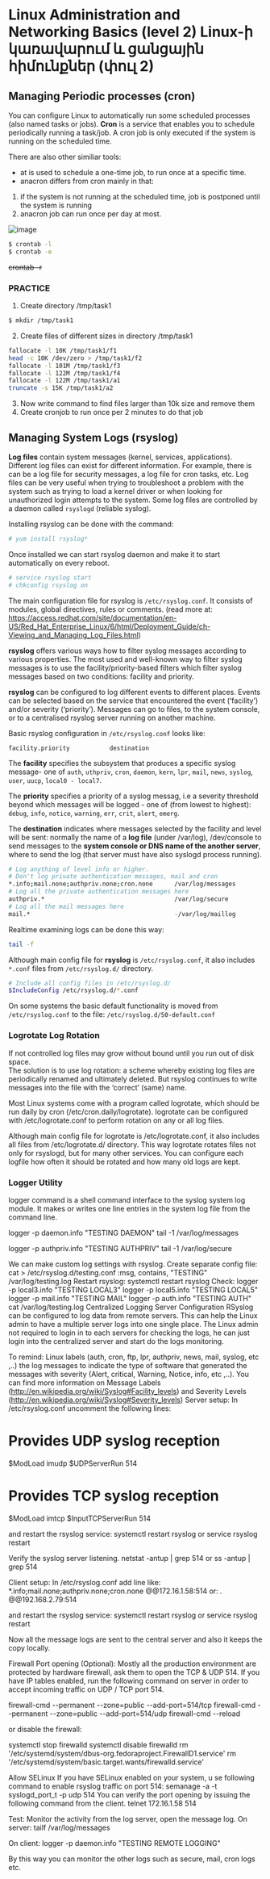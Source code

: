 # Linux Administration and Networking Basics (level 2) Linux-ի կառավարում և ցանցային հիմունքներ (փուլ 2)

## Managing Periodic processes (cron)
You can configure Linux to automatically run some scheduled processes (also named tasks or jobs).
**Cron** is a service that enables you to schedule periodically running a task/job. A cron job is only executed if the system is running on the scheduled time.

There are also other similiar tools: 
- at is used to schedule a one-time job, to run once at a specific time.
- anacron differs from cron mainly in that:

1. if the system is not running at the scheduled time, job is postponed until the system is running 
2. anacron job can run once per day at most.

![image](https://user-images.githubusercontent.com/47590109/140989293-7046ccb1-c607-4978-ae02-b78d24ed0bf2.png)


```bash
$ crontab -l 
$ crontab -e 
```
~~crontab -r~~

### PRACTICE

1. Create directory /tmp/task1
```bash
$ mkdir /tmp/task1
```
2. Create files of different sizes in directory /tmp/task1

```bash
fallocate -l 10K /tmp/task1/f1
head -c 10K /dev/zero > /tmp/task1/f2
fallocate -l 101M /tmp/task1/f3
fallocate -l 122M /tmp/task1/f4
fallocate -l 122M /tmp/task1/a1
truncate -s 15K /tmp/task1/a2
```
3. Now write command to find files larger than 10k size and remove them
4. Create cronjob to run once per 2 minutes to do that job

## Managing System Logs (rsyslog)

**Log files** contain system messages (kernel, services, applications). Different log files can exist for different information. For example, there is can be a log file for security messages, a log file for cron tasks, etc. Log files can be very useful when trying to troubleshoot a problem with the system such as trying to load a kernel driver or when looking for unauthorized login attempts to the system. 
Some log files are controlled by a daemon called `rsyslogd` (reliable syslog).

Installing rsyslog can be done with the command:
```bash
# yum install rsyslog*
```
Once installed we can start rsyslog daemon and make it to start automatically on every reboot.
```bash
# service rsyslog start
# chkconfig rsyslog on
```
The main configuration file for rsyslog is `/etc/rsyslog.conf`. 
It consists of modules, global directives, rules or comments.
(read more at: https://access.redhat.com/site/documentation/en-US/Red_Hat_Enterprise_Linux/6/html/Deployment_Guide/ch-Viewing_and_Managing_Log_Files.html)

**rsyslog** offers various ways how to filter syslog messages according to various properties. 
The most used and well-known way to filter syslog messages is to use the facility/priority-based filters which filter syslog messages based on two conditions: facility and priority.

**rsyslog** can be configured to log different events to different places. Events can be selected based on 
the service that encountered the event (‘facility’) and/or severity (‘priority’). Messages can go to files, to the system console, or to a centralised rsyslog server running on another machine.

Basic rsyslog configuration in `/etc/rsyslog.conf` looks like:

```
facility.priority           destination
```

The **facility** specifies the subsystem that produces a specific syslog message- one of 
`auth`, `uthpriv`, `cron`, `daemon`, `kern`, `lpr`, `mail`, `news`, `syslog`, `user`, `uucp`, `local0 - local7`. 

The **priority** specifies a priority of a syslog messag, i.e a severity threshold beyond which messages will be logged - one of (from lowest to highest): 
`debug`, `info`, `notice`, `warning`, `err`, `crit`, `alert`, `emerg`.

The **destination** indicates where messages selected by the facility and level will be sent: 
normally the name of a **log file** (under /var/log), /dev/console to send messages to the **system console or DNS name of the another server**, where to send the log (that server must have also syslogd process running).

```bash
# Log anything of level info or higher.
# Don't log private authentication messages, mail and cron
*.info;mail.none;authpriv.none;cron.none      /var/log/messages
# Log all the private authentication messages here
authpriv.*                                    /var/log/secure
# Log all the mail messages here
mail.*                                        -/var/log/maillog
```


Realtime examining logs can be done this way: 
```bash
tail -f
```

Although main config file for **rsyslog** is `/etc/rsyslog.conf`, it also includes `*.conf` files from `/etc/rsyslog.d/` directory.
```bash
# Include all config files in /etc/rsyslog.d/
$IncludeConfig /etc/rsyslog.d/*.conf
```
On some systems the basic default functionality is moved from `/etc/rsyslog.conf` to the file:
`/etc/rsyslog.d/50-default.conf`

### Logrotate Log Rotation
If not controlled log files may grow without bound until you run out of disk space.  
The solution is to use log rotation: a scheme whereby existing log files are periodically renamed and ultimately deleted. But rsyslog continues to write messages into the file with the ‘correct’ (same) name. 

Most Linux systems come with a program called logrotate, which should be run daily by cron (/etc/cron.daily/logrotate).
logrotate can be configured with /etc/logrotate.conf to perform rotation on any or all log files. 

Although main config file for logrotate is /etc/logrotate.conf, it also includes all files from /etc/logrotate.d/ directory.
This way logrotate rotates files not only for rsyslogd, but for many other services.
You can configure each logfile how often it should be rotated and how many old logs are kept.

### Logger  Utility
logger command is a shell command interface to the syslog system log module. 
It makes or writes one line entries in the system log file from the command line.

logger  -p daemon.info "TESTING DAEMON"
tail -1 /var/log/messages

logger  -p authpriv.info "TESTING AUTHPRIV"
tail -1 /var/log/secure

We can make custom log settings with rsyslog.
Create separate config file:
cat > /etc/rsyslog.d/testing.conf
:msg, contains, "TESTING" /var/log/testing.log
Restart rsyslog:
systemctl restart rsyslog
Check:
logger  -p local3.info "TESTING LOCAL3"
logger  -p local5.info "TESTING LOCAL5"
logger  -p mail.info "TESTING MAIL"
logger  -p auth.info "TESTING AUTH"
cat /var/log/testing.log
Centralized Logging Server Configuration
RSyslog can be configured to log data from remote servers. This can help the Linux admin to have a multiple server logs into one single place. The Linux admin not required to login in to each servers for checking the logs, he can just login into the centralized server and start do the logs monitoring.

 
To remind: Linux labels (auth, cron, ftp, lpr, authpriv, news, mail, syslog, etc ,..) the log messages to indicate the type of software that generated the messages with severity (Alert, critical, Warning, Notice, info, etc ,..). You can find more information on Message Labels (http://en.wikipedia.org/wiki/Syslog#Facility_levels) and Severity Levels (http://en.wikipedia.org/wiki/Syslog#Severity_levels)
Server setup:
In /etc/rsyslog.conf uncomment the following lines:

# Provides UDP syslog reception
$ModLoad imudp
$UDPServerRun 514
 
# Provides TCP syslog reception
$ModLoad imtcp
$InputTCPServerRun 514

and restart the rsyslog service:
systemctl restart rsyslog
or 
service rsyslog restart

Verify the syslog server listening.
 netstat -antup | grep 514
or
 ss -antup | grep 514

Client setup:
In /etc/rsyslog.conf add line like: 
*.info;mail.none;authpriv.none;cron.none   @@172.16.1.58:514
or:
*.* @@192.168.2.79:514

and restart the rsyslog service:
systemctl restart rsyslog
or 
service rsyslog restart

Now all the message logs are sent to the central server and also it keeps the copy locally.

Firewall Port opening (Optional):
Mostly all the production environment are protected by hardware firewall, ask them to open the TCP & UDP 514.
If you have IP tables enabled, run the following command on server in order to accept incoming traffic on UDP / TCP port 514.

firewall-cmd --permanent --zone=public --add-port=514/tcp
firewall-cmd --permanent --zone=public --add-port=514/udp
firewall-cmd --reload

or disable the firewall:

systemctl stop firewalld
systemctl disable firewalld
rm '/etc/systemd/system/dbus-org.fedoraproject.FirewallD1.service'
rm '/etc/systemd/system/basic.target.wants/firewalld.service'

Allow SELinux 
If you have SELinux enabled on your system, u
se following command to enable rsyslog traffic on port 514:
semanage -a -t syslogd_port_t -p udp 514
You can verify the port opening by issuing the following command from the client.
telnet 172.16.1.58 514

Test:
Monitor the activity from the log server, open the message log.
On server: 
tailf /var/log/messages

On client:
logger  -p daemon.info "TESTING REMOTE LOGGING"

By this way you can monitor the other logs such as secure, mail, cron logs etc.


